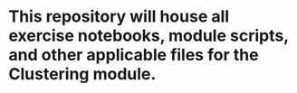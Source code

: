 # This repository will house all exercise notebooks, module scripts, and other applicable files for the Clustering module.
